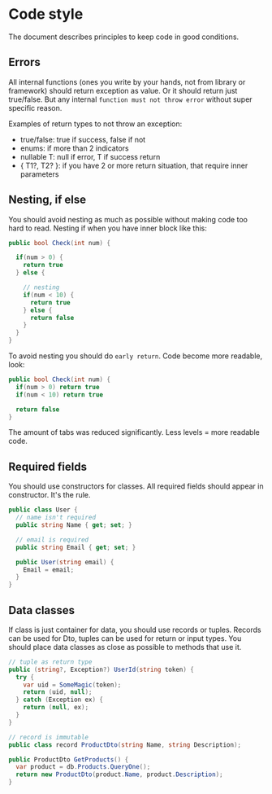 # Code style

The document describes principles to keep code in good conditions.

## Errors

All internal functions (ones you write by your hands, not from library or framework) should
return exception as value. Or it should return just true/false. But any internal
`function must not throw error` without super specific reason.

Examples of return types to not throw an exception:

- true/false: true if success, false if not
- enums: if more than 2 indicators
- nullable T: null if error, T if success return
- { T1?, T2? }: if you have 2 or more return situation, that require inner parameters

## Nesting, if else

You should avoid nesting as much as possible without making code too hard to read.
Nesting if when you have inner block like this:

```csharp
public bool Check(int num) {

  if(num > 0) {
    return true
  } else {

    // nesting
    if(num < 10) {
      return true
    } else {
      return false
    }
  }
}
```

To avoid nesting you should do `early return`.
Code become more readable, look:

```csharp
public bool Check(int num) {
  if(num > 0) return true
  if(num < 10) return true

  return false
}
```

The amount of tabs was reduced significantly.
Less levels = more readable code.

## Required fields

You should use constructors for classes. All required fields should appear in constructor. It's the rule.

```csharp
public class User {
  // name isn't required
  public string Name { get; set; }

  // email is required
  public string Email { get; set; }

  public User(string email) {
    Email = email;
  }
}
```

## Data classes

If class is just container for data, you should use records or tuples. Records can be used for Dto, tuples can be used for return or input types.
You should place data classes as close as possible to methods that use it.

```csharp
// tuple as return type
public (string?, Exception?) UserId(string token) {
  try {
    var uid = SomeMagic(token);
    return (uid, null);
  } catch (Exception ex) {
    return (null, ex);
  }
}

// record is immutable
public class record ProductDto(string Name, string Description);

public ProductDto GetProducts() {
  var product = db.Products.QueryOne();
  return new ProductDto(product.Name, product.Description);
}
```
